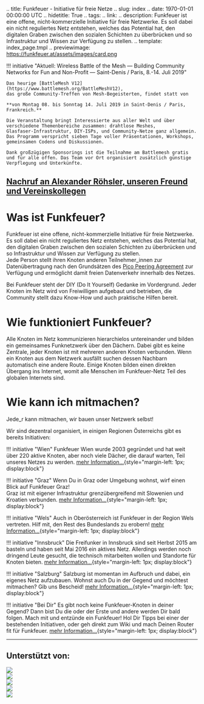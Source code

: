 .. title: Funkfeuer - Initiative für freie Netze
.. slug: index
.. date: 1970-01-01 00:00:00 UTC
.. hidetitle: True
.. tags:
.. link:
.. description: Funkfeuer ist eine offene, nicht-kommerzielle Initiative für freie Netzwerke. Es soll dabei ein nicht reguliertes Netz entstehen, welches das Potential  hat, den digitalen Graben zwischen den sozialen Schichten zu überbrücken und so Infrastruktur und Wissen zur Verfügung zu stellen.
.. template: index_page.tmpl
.. previewimage: https://funkfeuer.at/assets/images/card.png

!!! initiative "Aktuell: Wireless Battle of the Mesh &mdash; Building Community Networks for Fun and Non-Profit &mdash; Saint-Denis / Paris, 8.-14. Juli 2019"

    Das heurige [BattleMesh V12](https://www.battlemesh.org/BattleMeshV12),
    das große Community-Treffen von Mesh-Begeisterten, findet statt von

    **von Montag 08. bis Sonntag 14. Juli 2019 in Saint-Denis / Paris, Frankreich.**

    Die Veranstaltung bringt Interessierte aus aller Welt und über
    verschiedene Themenbereiche zusammen: drahtlose Meshes,
    Glasfaser-Infrastruktur, DIY-ISPs, und Community-Netze ganz allgemein.
    Das Programm verspricht sieben Tage voller Präsentationen, Workshops,
    gemeinsamen Codens und Diskussionen.

    Dank großzügigen Sponsorings ist die Teilnahme am Battlemesh gratis
    und für alle offen. Das Team vor Ort organisiert zusätzlich günstige
    Verpflegung und Unterkünfte.


## [Nachruf an Alexander Röhsler, unseren Freund und Vereinskollegen](/alex/)

# Was ist Funkfeuer?
Funkfeuer ist eine offene, nicht-kommerzielle Initiative für freie Netzwerke. 
Es soll dabei ein nicht reguliertes Netz entstehen, welches das Potential 
hat, den digitalen Graben zwischen den sozialen Schichten zu überbrücken und so 
Infrastruktur und Wissen zur Verfügung zu stellen.<br/>
Jede Person stellt ihren Knoten anderen Teilnehmer_innen zur 
Datenübertragung nach den Grundsätzen des 
[Pico Peering Agreement](http://www.picopeer.net/PPA-de.shtml) zur Verfügung 
und ermöglicht damit freien Datenverkehr innerhalb des Netzes.

Bei Funkfeuer steht der DIY (Do It Yourself) Gedanke im Vordergrund.
Jeder Knoten im Netz wird von Freiwilligen aufgebaut und betrieben, die 
Community stellt dazu Know-How und auch praktische Hilfen bereit.


# Wie funktioniert Funkfeuer?
Alle Knoten im Netz kommunizieren hierarchielos untereinander und bilden ein 
gemeinsames Funknetzwerk über den Dächern.
Dabei gibt es keine Zentrale, jeder Knoten ist mit mehreren anderen Knoten 
verbunden. Wenn ein Knoten aus dem Netzwerk ausfällt suchen dessen Nachbarn 
automatisch eine andere Route.
Einige Knoten bilden einen direkten Übergang ins Internet, womit alle Menschen 
im Funkfeuer-Netz Teil des globalen Internets sind.


# Wie kann ich mitmachen?
Jede_r kann mitmachen, wir bauen unser Netzwerk selbst!

Wir sind dezentral organisiert, in einigen Regionen Österreichs gibt es bereits Initiativen:

!!! initiative "Wien"
    Funkfeuer Wien wurde 2003 gegründet und hat weit über 220 aktive 
    Knoten, aber noch viele Dächer, die darauf warten, Teil unseres 
    Netzes zu werden.
    [mehr Information...](https://wiki.funkfeuer.at/wiki/Regionen/Wien){style="margin-left: 1px; display:block"}

!!! initiative "Graz"
    Wenn Du in Graz oder Umgebung wohnst, wirf einen Blick auf Funkfeuer Graz!<br/>
    Graz ist mit eigener Infrastruktur grenzübergreifend mit Slowenien und 
    Kroatien verbunden.
    [mehr Information...](https://graz.funkfeuer.at/){style="margin-left: 1px; display:block"}

!!! initiative "Wels"
    Auch in Oberösterreich ist Funkfeuer in der Region Wels vertreten. Hilf mit, 
    den Rest des Bundeslands zu erobern!
    [mehr Information...](http://wels.funkfeuer.at/){style="margin-left: 1px; display:block"}

!!! initiative "Innsbruck"
    Die Freifunker in Innsbruck sind seit Herbst 2015 am basteln und haben seit
    Mai 2016 ein aktives Netz. Allerdings werden noch dringend Leute
    gesucht, die technisch mitarbeiten wollen und Standorte für Knoten bieten.
    [mehr Information...](https://freifunk-innsbruck.at/){style="margin-left: 1px; display:block"}

!!! initiative "Salzburg"
    Salzburg ist momentan im Aufbruch und dabei, ein eigenes Netz aufzubauen. 
    Wohnst auch Du in der Gegend und möchtest mitmachen? Gib uns Bescheid!
    [mehr Information...](https://wiki.freifunk.net/Funkfeuer_Salzburg){style="margin-left: 1px; display:block"}

!!! initiative "Bei Dir"
    Es gibt noch keine Funkfeuer-Knoten in deiner Gegend? Dann bist Du die oder 
    der Erste und andere werden Dir bald folgen. Mach mit und entzünde ein 
    Funkfeuer! Hol Dir Tipps bei einer der bestehenden Initiativen, oder geh direkt 
    zum Wiki und mach Deinen Router fit für Funkfeuer.
    [mehr Information...](https://wiki.funkfeuer.at/){style="margin-left: 1px; display:block"}

<hr class="dashed" />
<h2>Unterstützt von:</h2>
<div class="row sponsors">
	<div class="col-md-4">
		<a href="https://nextlayer.at" target="_blank" rel="external nofollow">
			<img class="center-block" src="assets/images/sponsors/nextlayer.png"/>
		</a>
	</div>
	<div class="col-md-4">
		<a href="https://nessus.at" target="_blank" rel="external nofollow">
			<img class="center-block" src="assets/images/sponsors/nessus.png"/>
		</a>
	</div>
	<div class="col-md-4">
		<a href="https://sil.at" target="_blank" rel="external nofollow">
			<img class="center-block" src="assets/images/sponsors/sil.png"/>
		</a>
	</div>
</div>
<div class="row sponsors">
	<div class="col-md-6">
		<a href="https://easyname.at" target="_blank" rel="external nofollow">
			<img class="center-block" src="assets/images/sponsors/easyname.png"/>
		</a>
	</div>
	<div class="col-md-6">
		<a href="http://kultur.graz.at/" target="_blank" rel="external nofollow">
			<img class="center-block" src="assets/images/sponsors/graz.png"/>
		</a>
	</div>
</div>

